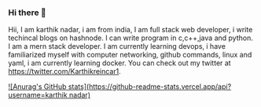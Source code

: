 ### Hi there 👋

Hii, I am karthik nadar, i am from india, I am full stack web developer, i write techincal blogs on hashnode. I can write program in c,c++,java and python.
I am a mern stack developer. I am currently learning devops, i have familiarized myself with computer networking, github commands, linux and yaml, i am currently learning docker. You can check out my twitter at https://twitter.com/Karthikreincar1.

[![Anurag's GitHub stats](https://github-readme-stats.vercel.app/api?username=karthik nadar)](https://github.com/anuraghazra/github-readme-stats)

<!--
**karthiknadar1204/karthiknadar1204** is a ✨ _special_ ✨ repository because its `README.md` (this file) appears on your GitHub profile.

Here are some ideas to get you started:

- 🔭 I’m currently working on ...
- 🌱 I’m currently learning ...
- 👯 I’m looking to collaborate on ...
- 🤔 I’m looking for help with ...
- 💬 Ask me about ...
- 📫 How to reach me: ...
- 😄 Pronouns: ...
- ⚡ Fun fact: ...
-->
